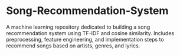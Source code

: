 # Song-Recommendation-System
A machine learning repository dedicated to building a song recommendation system using TF-IDF and cosine similarity. Includes preprocessing, feature engineering, and implementation steps to recommend songs based on artists, genres, and lyrics.
